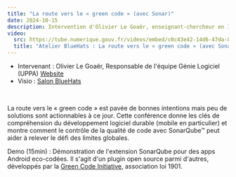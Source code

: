 ```yaml
---
title: "La route vers le « green code » (avec Sonar)"
date: 2024-10-15
description: Intervention d'Olivier Le Goaër, enseignant-chercheur en Informatique à l’Université de Pau et des Pays de l’Adour (UPPA)
video:
  src: https://tube.numerique.gouv.fr/videos/embed/c0c43e42-14d6-47da-83d3-ed67922d8409
  title: "Atelier BlueHats : La route vers le « green code » (avec Sonar)"
---
```


- Intervenant : Olivier Le Goaër, Responsable de l'équipe Génie Logiciel (UPPA)  [Website](https://olegoaer.perso.univ-pau.fr/)
- Visio : [Salon BlueHats](https://webinaire.numerique.gouv.fr/meeting/signin/invite/362/creator/369/hash/14eb55bd230aa1a8b8a98e0ee35b056d0196afcf)

<br/>

La route vers le « green code » est pavée de bonnes intentions mais peu de solutions sont actionnables à ce jour. Cette conférence donne les clés de compréhension du développement logiciel durable (mobile en particulier) et montre comment le contrôle de la qualité de code avec SonarQube™ peut aider à relever le défi des limites globales.

Demo (15min) : Démonstration de l'extension SonarQube pour des apps Android eco-codées. Il s'agit d'un plugin open source parmi d'autres, développés par la [Green Code Initiative](https://www.linkedin.com/company/green-code-initiative/), association loi 1901.


